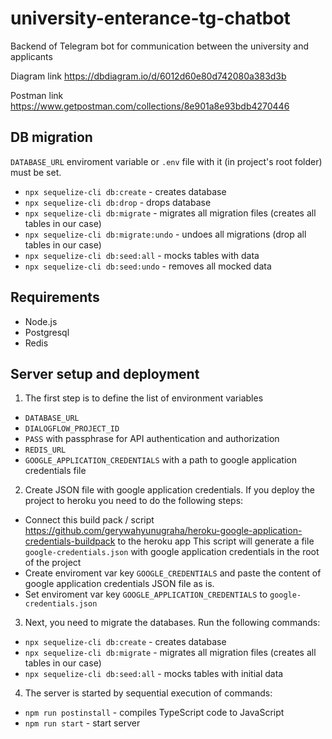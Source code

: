 # university-enterance-tg-chatbot
Backend of Telegram bot for communication between the university and applicants


Diagram link
https://dbdiagram.io/d/6012d60e80d742080a383d3b

Postman link 
https://www.getpostman.com/collections/8e901a8e93bdb4270446


## DB migration
```DATABASE_URL``` enviroment variable or ```.env``` file with it (in project's root folder)  must be set.

* ```npx sequelize-cli db:create``` - creates database
* ```npx sequelize-cli db:drop``` - drops database
* ```npx sequelize-cli db:migrate``` - migrates all migration files (creates all tables in our case)
* ```npx sequelize-cli db:migrate:undo``` - undoes all migrations (drop all tables in our case)
* ```npx sequelize-cli db:seed:all``` - mocks tables with data
* ```npx sequelize-cli db:seed:undo``` - removes all mocked data

## Requirements
* Node.js
* Postgresql
* Redis

## Server setup and deployment

1. The first step is to define the list of environment variables

* ```DATABASE_URL```
* ```DIALOGFLOW_PROJECT_ID```
* ```PASS``` with passphrase for API authentication and authorization
* ```REDIS_URL```
* ```GOOGLE_APPLICATION_CREDENTIALS``` with a path to google application credentials file

2. Create JSON file with google application credentials.
If you deploy the project to heroku you need to do the following steps:
* Connect this build pack / script https://github.com/gerywahyunugraha/heroku-google-application-credentials-buildpack to the heroku app 
This script will generate a file ```google-credentials.json``` with google application credentials in the root of the project
* Create enviroment var key ```GOOGLE_CREDENTIALS``` and paste the content of google application credentials JSON file as is.
* Set enviroment var key ```GOOGLE_APPLICATION_CREDENTIALS``` to ```google-credentials.json```


3. Next, you need to migrate the databases. Run the following commands:

* ```npx sequelize-cli db:create``` - creates database
* ```npx sequelize-cli db:migrate``` - migrates all migration files (creates all tables in our case)
* ```npx sequelize-cli db:seed:all``` - mocks tables with initial data

4. The server is started by sequential execution of commands:

* ```npm run postinstall``` - compiles TypeScript code to JavaScript
* ```npm run start``` - start server
